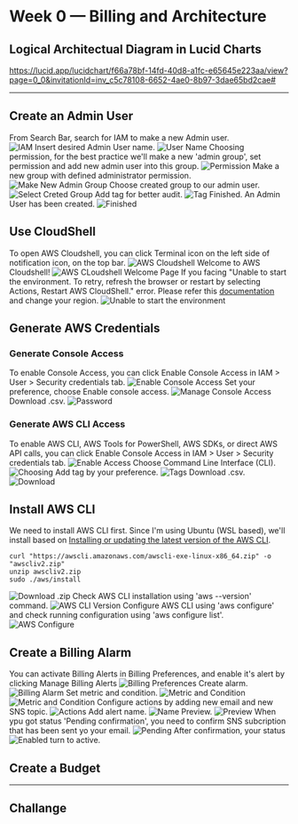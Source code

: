 # Week 0 — Billing and Architecture

## Logical Architectual Diagram in Lucid Charts
https://lucid.app/lucidchart/f66a78bf-14fd-40d8-a1fc-e65645e223aa/view?page=0_0&invitationId=inv_c5c78108-6652-4ae0-8b97-3dae65bd2cae#

---

## Create an Admin User
From Search Bar, search for IAM to make a new Admin user.	
![IAM](./week0/admin/1.png)
Insert desired Admin User name.
![User Name](./week0/admin/2.png)
Choosing permission, for the best practice we'll make a new 'admin group', set permission and add new admin user into this group.
![Permission](./week0/admin/3.png)
Make a new group with defined administrator permission.
![Make New Admin Group](./week0/admin/4.png)
Choose created group to our admin user.
![Select Creted Group](./week0/admin/5.png)
Add tag for better audit.
![Tag](./week0/admin/6.png)
Finished. An Admin User has been created.
![Finished](./week0/admin/7.png)

## Use CloudShell	
To open AWS Cloudshell, you can click Terminal icon on the left side of notification icon, on the top bar.
![AWS Cloudshell](./week0/cloudshell/1.png)
Welcome to AWS Cloudshell!
![AWS CLoudshell Welcome Page](./week0/cloudshell/2.png)
If you facing "Unable to start the environment. To retry, refresh the browser or restart by selecting Actions, Restart AWS CloudShell." error. Please refer this [documentation](https://repost.aws/questions/QUH54A371dRvej5J1G_yZogw/error-when-launching-aws-cloud-shell-unable-to-start-the-environment) and change your region.
![Unable to start the environment](./week0/credentials/1.png)

## Generate AWS Credentials
### Generate Console Access
To enable Console Access, you can click Enable Console Access in IAM > User > Security credentials tab.
![Enable Console Access](./week0/credentials/1.png)
Set your preference, choose Enable console access. 
![Manage Console Access](./week0/credentials/2.png)
Download .csv.
![Password](./week0/credentials/3.png)

### Generate AWS CLI Access
To enable AWS CLI, AWS Tools for PowerShell, AWS SDKs, or direct AWS API calls, you can click Enable Console Access in IAM > User > Security credentials tab.
![Enable Access](./week0/credentials/4.png)
Choose Command Line Interface (CLI).
![Choosing](./week0/credentials/5.png)
Add tag by your preference.
![Tags](./week0/credentials/6.png)
Download .csv.
![Download](./week0/credentials/7.png)

## Install AWS CLI
We need to install AWS CLI first. Since I'm using Ubuntu (WSL based), we'll install based on [Installing or updating the latest version of the AWS CLI](https://docs.aws.amazon.com/cli/latest/userguide/getting-started-install.html).

```
curl "https://awscli.amazonaws.com/awscli-exe-linux-x86_64.zip" -o "awscliv2.zip"
unzip awscliv2.zip
sudo ./aws/install
```

![Download .zip ](./week0/cli/1.png)
Check AWS CLI installation using 'aws --version' command.
![AWS CLI Version](./week0/cli/2.png)
Configure AWS CLI using 'aws configure' and check running configuration using 'aws configure list'.
![AWS Configure](./week0/cli/3.png)

## Create a Billing Alarm
You can activate Billing Alerts in Billing Preferences, and enable it's alert by clicking Manage Billing Alerts
![Billing Preferences](./week0/alarm/1.png)
Create alarm.
![Billing Alarm](./week0/alarm/2.png)
Set metric and condition.
![Metric and Condition](./week0/alarm/3.png)
![Metric and Condition](./week0/alarm/4.png)
Configure actions by adding new email and new SNS topic.
![Actions](./week0/alarm/5.png)
Add alert name.
![Name](./week0/alarm/7.png)
Preview.
![Preview](./week0/alarm/8.png)
When ypu got status 'Pending confirmation', you need to confirm SNS subcription that has been sent yo your email.
![Pending](./week0/alarm/9.png)
After confirmation, your status 
![Enabled](./week0/alarm/9.png) turn to active.

## Create a Budget	

---

## Challange
